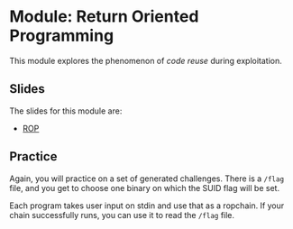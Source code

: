 # Module: Return Oriented Programming

This module explores the phenomenon of _code reuse_ during exploitation.

## Slides

The slides for this module are:

- [ROP](https://docs.google.com/presentation/d/1opDDpuq0YMTqYr1mzM32DCR5Nm-ko04elVQ9zJnmZzQ/edit?usp=sharing)

## Practice


Again, you will practice on a set of generated challenges.
There is a `/flag` file, and you get to choose one binary on which the SUID flag will be set.

Each program takes user input on stdin and use that as a ropchain.
If your chain successfully runs, you can use it to read the `/flag` file.
